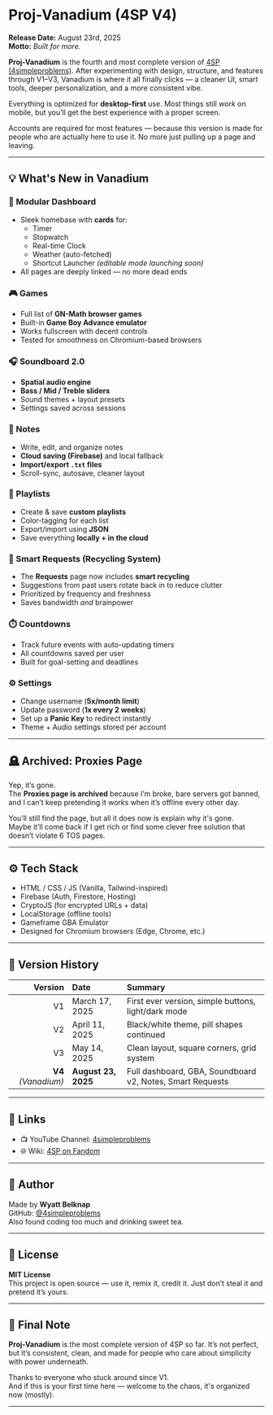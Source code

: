 # Proj-Vanadium (4SP V4)

**Release Date:** August 23rd, 2025  
**Motto:** *Built for more.*

**Proj-Vanadium** is the fourth and most complete version of [4SP (4simpleproblems)](https://github.com/4simpleproblems). After experimenting with design, structure, and features through V1–V3, Vanadium is where it all finally clicks — a cleaner UI, smart tools, deeper personalization, and a more consistent vibe.

Everything is optimized for **desktop-first** use. Most things still *work* on mobile, but you’ll get the best experience with a proper screen.

Accounts are required for most features — because this version is made for people who are actually here to use it. No more just pulling up a page and leaving.

---

## 💡 What's New in Vanadium

### 🧩 Modular Dashboard
- Sleek homebase with **cards** for:
  - Timer  
  - Stopwatch  
  - Real-time Clock  
  - Weather (auto-fetched)  
  - Shortcut Launcher *(editable mode launching soon)*
- All pages are deeply linked — no more dead ends

### 🎮 Games
- Full list of **GN-Math browser games**
- Built-in **Game Boy Advance emulator**
- Works fullscreen with decent controls
- Tested for smoothness on Chromium-based browsers

### 🎧 Soundboard 2.0
- **Spatial audio engine**
- **Bass / Mid / Treble sliders**
- Sound themes + layout presets
- Settings saved across sessions

### 📝 Notes
- Write, edit, and organize notes
- **Cloud saving (Firebase)** and local fallback
- **Import/export `.txt` files**
- Scroll-sync, autosave, cleaner layout

### 🎵 Playlists
- Create & save **custom playlists**
- Color-tagging for each list
- Export/import using **JSON**  
- Save everything **locally + in the cloud**

### 🧠 Smart Requests (Recycling System)
- The **Requests** page now includes **smart recycling**
- Suggestions from past users rotate back in to reduce clutter
- Prioritized by frequency and freshness
- Saves bandwidth *and* brainpower

### ⏱️ Countdowns
- Track future events with auto-updating timers
- All countdowns saved per user
- Built for goal-setting and deadlines

### ⚙️ Settings
- Change username (**5x/month limit**)
- Update password (**1x every 2 weeks**)
- Set up a **Panic Key** to redirect instantly
- Theme + Audio settings stored per account

---

## 🪦 Archived: Proxies Page

Yep, it’s gone.  
The **Proxies page is archived** because I’m broke, bare servers got banned, and I can’t keep pretending it works when it’s offline every other day.

You’ll still find the page, but all it does now is explain why it's gone.  
Maybe it’ll come back if I get rich or find some clever free solution that doesn’t violate 6 TOS pages.

---

## ⚙️ Tech Stack

- HTML / CSS / JS (Vanilla, Tailwind-inspired)
- Firebase (Auth, Firestore, Hosting)
- CryptoJS (for encrypted URLs + data)
- LocalStorage (offline tools)
- Gameframe GBA Emulator
- Designed for Chromium browsers (Edge, Chrome, etc.)

---

## 📅 Version History

| Version | Date           | Summary |
|--------:|:---------------|:--------|
| V1      | March 17, 2025 | First ever version, simple buttons, light/dark mode |
| V2      | April 11, 2025 | Black/white theme, pill shapes continued |
| V3      | May 14, 2025   | Clean layout, square corners, grid system |
| **V4** *(Vanadium)* | **August 23, 2025** | Full dashboard, GBA, Soundboard v2, Notes, Smart Requests |

---

## 🔗 Links

- 📺 YouTube Channel: [4simpleproblems](https://www.youtube.com/@4simpleproblems)  
- 🌐 Wiki: [4SP on Fandom](https://4simpleproblems.fandom.com)

---

## 👤 Author

Made by **Wyatt Belknap**  
GitHub: [@4simpleproblems](https://github.com/4simpleproblems)  
Also found coding too much and drinking sweet tea.

---

## 📜 License

**MIT License**  
This project is open source — use it, remix it, credit it. Just don’t steal it and pretend it’s yours.

---

## 💬 Final Note

**Proj-Vanadium** is the most complete version of 4SP so far. It’s not perfect, but it’s consistent, clean, and made for people who care about simplicity with power underneath.

Thanks to everyone who stuck around since V1.  
And if this is your first time here — welcome to the chaos, it's organized now (mostly).

---
